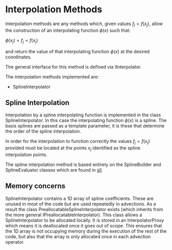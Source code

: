 # Interpolation Methods

Interpolation methods are any methods which, given values $`f_j=f(x_j)`$, allow the construction of an interpolating function $\phi(x)$ such that:

$`\phi(x_j)=f_j=f(x_j)`$

and return the value of that interpolating function $\phi(x)$ at the desired coordinates.

The general interface for this method is defined via IInterpolator.

The interpolation methods implemented are:
-  SplineInterpolator

## Spline Interpolation

Interpolation by a spline interpolating function is implemented in the class SplineInterpolator. In this case the interpolating function $\phi(x)$ is a spline. The basis splines are passed as a template parameter, it is these that determine the order of the spline interpolation.

In order for the interpolation to function correctly the values $`f_j=f(x_j)`$ provided must be located at the points $`x_j`$ identified as the spline interpolation points.

The spline interpolation method is based entirely on the SplineBuilder and SplineEvaluator classes which are found in [sll](../../vendor/sll).

## Memory concerns

SplineInterpolator contains a 1D array of spline coefficients. These are unused in most of the code but are used repeatedly in advections. As a result the class PreallocatableSplineInterpolator exists (which inherits from the more general IPreallocatableInterpolator). This class allows a SplineInterpolator to be allocated locally. It is stored in an InterpolatorProxy which means it is deallocated once it goes out of scope. This ensures that the 1D array is not occupying memory during the execution of the rest of the code, but also that the array is only allocated once in each advection operator.
